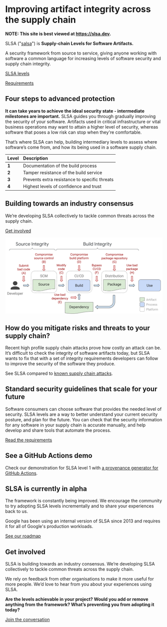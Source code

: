 # Improving artifact integrity across the supply chain

<!--{% if false %}-->

**NOTE: This site is best viewed at https://slsa.dev.**

<!--{% endif %}-->

<span class="subtitle">

SLSA ("[salsa](https://www.google.com/search?q=how+to+pronounce+salsa)") is **Supply-chain Levels for Software Artifacts.**

A security framework from source to service, giving anyone working with software a common language for increasing levels of software security and supply chain integrity.

</span>

<section class="buttons-horizontal">
<div class="pseudo-button">

[SLSA levels](/levels.md)

</div>

<div class="pseudo-button">

[Requirements](/requirements.md)

</div>

</section>

<!-- Levels overview -->
<section class="content-block">

<div class="m-b-l">

## Four steps to advanced protection

**It can take years to achieve the ideal security state - intermediate milestones are important.** SLSA guides you through gradually improving the security of your software. Artifacts used in critical infrastructure or vital business operations may want to attain a higher level of security, whereas software that poses a low risk can stop when they're comfortable.

That’s where SLSA can help, building intermediary levels to assess where software’s come from, and how its being used in a software supply chain.

</div>

<div>

| Level | Description                                   |
| :---- | :-------------------------------------------- |
| **1**     | Documentation of the build process            |
| **2**     | Tamper resistance of the build service        |
| **3**     | Prevents extra resistance to specific threats |
| **4**     | Highest levels of confidence and trust        |

</div>
</section>

<section class="breakout">

## Building towards an industry consensus

We’re developing SLSA collectively to tackle common threats across the supply chain.

<div class="pseudo-button m-t-l">

[Get involved](/getinvolved.md)

</div>

</section>

<!-- Supply chain diagram -->
<section class="content-block">

![Supply Chain Threats](images/supply-chain-threats.svg)

<section class="col-2">
<span>

## How do you mitigate risks and threats to your supply chain?

Recent high profile supply chain attacks prove how costly an attack can be. It’s difficult to check the integrity of software artifacts today, but SLSA wants to fix that with a set of integrity requirements developers can follow to improve the security of the software they produce.

See SLSA compared to [known supply chain attacks](levels.md#threats).

</span>
<span>

## Standard security guidelines that scale for your future

Software consumers can choose software that provides the needed level of security. SLSA levels are a way to better understand your current security posture, and plan for the future. You can check that the security information for any software in your supply chain is accurate manually, and help develop and share tools that automate the process.

<div class="pseudo-button">

[Read the requirements](requirements.md)

</div>

</span>

</section>

<!-- Github actions breakout -->
<section class="breakout">

## See a GitHub Actions demo

Check our demonstration for SLSA level 1 with [a provenance generator for GitHub Actions](https://github.com/slsa-framework/github-actions-demo).

</section>

<!-- Two column wrap-up -->
<section class="col-2 content-block">
<span>

## SLSA is currently in alpha

The framework is constantly being improved. We encourage the community to try adopting SLSA levels incrementally and to share your experiences back to us.

Google has been using an internal version of SLSA since 2013 and requires it for all of Google's production workloads.

<div class="pseudo-button m-t-l">

[See our roadmap](roadmap.md)

</div>
</span>

<span>

## Get involved

SLSA is building towards an industry consensus. We’re developing SLSA collectively to tackle common threats across the supply chain.

We rely on feedback from other organisations to make it more useful for more people. We’d love to hear from you about your experiences using SLSA.

**Are the levels achievable in your project? Would you add or remove anything from the framework? What’s preventing you from adopting it today?**

<div class="pseudo-button m-t-l">

[Join the conversation](getinvolved.md)

</div>

</span>
